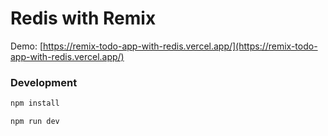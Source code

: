 # Redis with Remix

Demo: [https://remix-todo-app-with-redis.vercel.app/](https://remix-todo-app-with-redis.vercel.app/)


### Development

```sh
npm install
```

```sh
npm run dev
```
